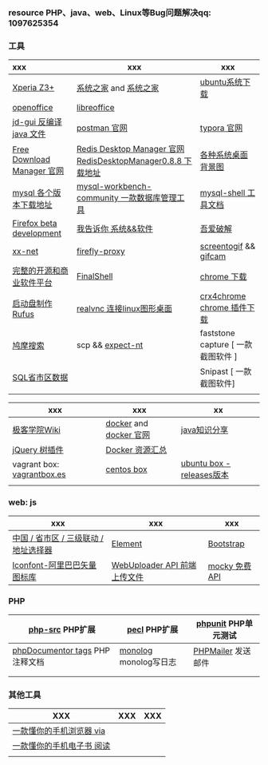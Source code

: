 ### resource    PHP、java、web、Linux等Bug问题解决qq: 1097625354

 ### 工具

| xxx                                                          | xxx                                                          | xxx                                                          |
| :----------------------------------------------------------- | ------------------------------------------------------------ | ------------------------------------------------------------ |
| [Xperia Z3+](http://bbs.gfan.com/forum.php?mod=viewthread&tid=9191328) | [系统之家](http://www.xitongzhijia.net/win7/201801/117820.html) and [系统之家](http://www.xitongzhijia.net/) | [ubuntu系统下载](http://cdimage.ubuntu.com/ubuntu-gnome/releases/) |
| [openoffice](http://www.openoffice.org/download/index.html)  | [libreoffice](https://www.libreoffice.org/)                  |                                                              |
| [jd-gui 反编译java 文件](http://jd.benow.ca/)                | [postman 官网](https://www.getpostman.com/)                  | [typora 官网](https://typora.io/)                            |
| [Free Download Manager 官网](https://www.freedownloadmanager.org/) | [Redis Desktop Manager 官网](https://redisdesktop.com/)<br /> [RedisDesktopManager0.8.8 下载地址](https://github.com/uglide/RedisDesktopManager/releases/tag/0.8.8) | [各种系统桌面背景图](http://oswallpapers.com/)               |
| [mysql 各个版本下载地址](http://ftp.ntu.edu.tw/MySQL/Downloads/) | [mysql-workbench-community 一款数据库管理工具](https://dev.mysql.com/get/Downloads/MySQLGUITools/mysql-workbench-community-6.3.10-winx64.msi) | [mysql-shell 工具文档](https://dev.mysql.com/doc/mysql-shell/8.0/en/mysql-shell-features.html "mysql-shell") |
| [Firefox beta development](https://www.mozilla.org/zh-CN/firefox/channel/desktop/) | [我告诉你 系统&&软件](https://msdn.itellyou.cn/)             | [吾爱破解](https://www.52pojie.cn/)                          |
| [xx-net](https://github.com/XX-net/XX-Net)                   | [firefly-proxy](https://github.com/yinghuocho/firefly-proxy) | [screentogif](https://www.screentogif.com/?l=zh_cn) &&  [gifcam](http://blog.bahraniapps.com/gifcam/) |
| [完整的开源和商业软件平台](https://sourceforge.net/)         | [FinalShell ](<http://www.hostbuf.com/t/988.html>)           | [chrome 下载](<https://www.google.cn/chrome/>)               |
| [启动盘制作 Rufus](https://rufus.ie/)                        | [realvnc 连接linux图形桌面](https://www.realvnc.com/en/connect/download/viewer/) | [crx4chrome chrome 插件下载](<https://www.crx4chrome.com/>)  |
| [鸠摩搜索](https://www.jiumodiary.com/)                      | scp && [expect-nt](https://github.com/an7oine/expect-nt/tree/master/original-5.21r1b1 "expect-nt") | faststone capture [ 一款截图软件 ]                           |
| [SQL省市区数据](https://github.com/xiangyuecn/AreaCity-JsSpider-StatsGov/releases) |                                                              | Snipast [ 一款截图软件]                                      |
|                                                              |                                                              |                                                              |





| xxx                                                         | xxx                                                          | xx                                                           |
| ----------------------------------------------------------- | ------------------------------------------------------------ | ------------------------------------------------------------ |
| [极客学院Wiki](http://wiki.jikexueyuan.com/list/front-end/) | [docker](https://yeasy.gitbooks.io/docker_practice/content/) and [docker 官网](https://docs.docker.com/install/) | [java知识分享](http://java1234.com/)                         |
| [jQuery 树插件](http://www.treejs.cn/v3/demo.php#_101)      | [Docker 资源汇总](<https://www.runoob.com/docker/docker-resources.html>) |                                                              |
| vagrant box: [vagrantbox.es](http://www.vagrantbox.es/)     | [centos box](http://cloud.centos.org/centos/7/vagrant/x86_64/images/) | [ubuntu box -releases版本](http://cloud-images.ubuntu.com/releases/releases/ "记得要下载release版本") |
|                                                             |                                                              |                                                              |



### web: js

| xxx                                                          | xxx                                                          | xxx                                                          |
| ------------------------------------------------------------ | ------------------------------------------------------------ | ------------------------------------------------------------ |
| [中国 / 省市区 / 三级联动 / 地址选择器](https://github.com/fengyuanchen/distpicker) | [Element](https://element.eleme.cn/#/zh-CN/component/installation) | [Bootstrap](https://www.bootcss.com/)                        |
| [Iconfont-阿里巴巴矢量图标库](https://www.iconfont.cn/)      | [WebUploader API 前端上传文件](http://fex.baidu.com/webuploader/doc/index.html) | [mocky 免费API](https://designer.mocky.io/design/confirmation) |

### PHP

| [php-src](https://github.com/php/php-src "php-src")  PHP扩展 | [pecl](https://pecl.php.net/ "pecl")   PHP扩展               | [phpunit](https://phpunit.readthedocs.io/en/7.3/textui.html#textui-examples-testcaseclass-php "phpunit")  PHP单元测试 |
| ------------------------------------------------------------ | ------------------------------------------------------------ | ------------------------------------------------------------ |
| [phpDocumentor tags](https://manual.phpdoc.org/HTMLSmartyConverter/HandS/phpDocumentor/tutorial_tags.pkg.html "phpDocumentor tags")  PHP注释文档 | [monolog](https://github.com/Seldaek/monolog "monolog")   monolog写日志 | [PHPMailer](https://github.com/PHPMailer/PHPMailer "PHPMailer")  发送邮件 |
|                                                              |                                                              |                                                              |
|                                                              |                                                              |                                                              |

### 其他工具

| XXX                                                          | XXX  | XXX  |
| ------------------------------------------------------------ | ---- | ---- |
| [一款懂你的手机浏览器 via](https://coolapk.com/apk/mark.via) |      |      |
| [一款懂你的手机电子书 阅读](https://www.coolapk.com/apk/com.gedoor.monkeybook) |      |      |
|                                                              |      |      |



